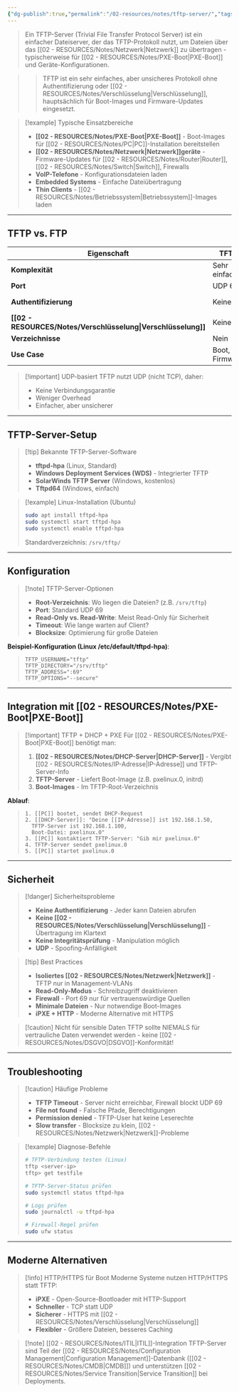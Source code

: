 ```yaml
---
{"dg-publish":true,"permalink":"/02-resources/notes/tftp-server/","tags":["informatik/netzwerk","informatik/server","GFN/LF06"],"noteIcon":"","updated":"2025-10-24T13:04:08.000+02:00"}
---
```



>Ein TFTP-Server (Trivial File Transfer Protocol Server) ist ein einfacher Dateiserver, der das TFTP-Protokoll nutzt, um Dateien über das [[02 - RESOURCES/Notes/Netzwerk\|Netzwerk]] zu übertragen - typischerweise für [[02 - RESOURCES/Notes/PXE-Boot\|PXE-Boot]] und Geräte-Konfigurationen.

>>TFTP ist ein sehr einfaches, aber unsicheres Protokoll ohne Authentifizierung oder [[02 - RESOURCES/Notes/Verschlüsselung\|Verschlüsselung]], hauptsächlich für Boot-Images und Firmware-Updates eingesetzt.

>[!example] Typische Einsatzbereiche
>- **[[02 - RESOURCES/Notes/PXE-Boot\|PXE-Boot]]** - Boot-Images für [[02 - RESOURCES/Notes/PC\|PC]]-Installation bereitstellen
>- **[[02 - RESOURCES/Notes/Netzwerk\|Netzwerk]]geräte** - Firmware-Updates für [[02 - RESOURCES/Notes/Router\|Router]], [[02 - RESOURCES/Notes/Switch\|Switch]], Firewalls
>- **VoIP-Telefone** - Konfigurationsdateien laden
>- **Embedded Systems** - Einfache Dateiübertragung
>- **Thin Clients** - [[02 - RESOURCES/Notes/Betriebssystem\|Betriebssystem]]-Images laden

---

## TFTP vs. FTP

|Eigenschaft|TFTP|FTP|
|---|---|---|
|**Komplexität**|Sehr einfach|Komplex|
|**Port**|UDP 69|TCP 20/21|
|**Authentifizierung**|Keine|Ja (Username/Password)|
|**[[02 - RESOURCES/Notes/Verschlüsselung\|Verschlüsselung]]**|Keine|Optional (FTPS/SFTP)|
|**Verzeichnisse**|Nein|Ja|
|**Use Case**|Boot, Firmware|Allgemeine Dateiübertragung|

>[!important] UDP-basiert
>TFTP nutzt UDP (nicht TCP), daher:
>- Keine Verbindungsgarantie
>- Weniger Overhead
>- Einfacher, aber unsicherer

---

## TFTP-Server-Setup

>[!tip] Bekannte TFTP-Server-Software
>- **tftpd-hpa** (Linux, Standard)
>- **Windows Deployment Services (WDS)** - Integrierter TFTP
>- **SolarWinds TFTP Server** (Windows, kostenlos)
>- **Tftpd64** (Windows, einfach)

>[!example] Linux-Installation (Ubuntu)
>```bash
>sudo apt install tftpd-hpa
>sudo systemctl start tftpd-hpa
>sudo systemctl enable tftpd-hpa
>```
>
>Standardverzeichnis: `/srv/tftp/`

---

## Konfiguration

>[!note] TFTP-Server-Optionen
>- **Root-Verzeichnis**: Wo liegen die Dateien? (z.B. `/srv/tftp`)
>- **Port**: Standard UDP 69
>- **Read-Only vs. Read-Write**: Meist Read-Only für Sicherheit
>- **Timeout**: Wie lange warten auf Client?
>- **Blocksize**: Optimierung für große Dateien

**Beispiel-Konfiguration (Linux /etc/default/tftpd-hpa)**:
>```
>TFTP_USERNAME="tftp"
>TFTP_DIRECTORY="/srv/tftp"
>TFTP_ADDRESS=":69"
>TFTP_OPTIONS="--secure"
>```

---

## Integration mit [[02 - RESOURCES/Notes/PXE-Boot\|PXE-Boot]]

>[!important] TFTP + DHCP + PXE
>Für [[02 - RESOURCES/Notes/PXE-Boot\|PXE-Boot]] benötigt man:
>
>1. **[[02 - RESOURCES/Notes/DHCP-Server\|DHCP-Server]]** - Vergibt [[02 - RESOURCES/Notes/IP-Adresse\|IP-Adresse]] und TFTP-Server-Info
>2. **TFTP-Server** - Liefert Boot-Image (z.B. pxelinux.0, initrd)
>3. **Boot-Images** - Im TFTP-Root-Verzeichnis

**Ablauf**:
>```
>1. [[PC]] bootet, sendet DHCP-Request
>2. [[DHCP-Server]]: "Deine [[IP-Adresse]] ist 192.168.1.50,
>   TFTP-Server ist 192.168.1.100,
>   Boot-Datei: pxelinux.0"
>3. [[PC]] kontaktiert TFTP-Server: "Gib mir pxelinux.0"
>4. TFTP-Server sendet pxelinux.0
>5. [[PC]] startet pxelinux.0
>```

---

## Sicherheit

>[!danger] Sicherheitsprobleme
>- **Keine Authentifizierung** - Jeder kann Dateien abrufen
>- **Keine [[02 - RESOURCES/Notes/Verschlüsselung\|Verschlüsselung]]** - Übertragung im Klartext
>- **Keine Integritätsprüfung** - Manipulation möglich
>- **UDP** - Spoofing-Anfälligkeit

>[!tip] Best Practices
>- **Isoliertes [[02 - RESOURCES/Notes/Netzwerk\|Netzwerk]]** - TFTP nur in Management-VLANs
>- **Read-Only-Modus** - Schreibzugriff deaktivieren
>- **Firewall** - Port 69 nur für vertrauenswürdige Quellen
>- **Minimale Dateien** - Nur notwendige Boot-Images
>- **iPXE + HTTP** - Moderne Alternative mit HTTPS

>[!caution] Nicht für sensible Daten
>TFTP sollte NIEMALS für vertrauliche Daten verwendet werden - keine [[02 - RESOURCES/Notes/DSGVO\|DSGVO]]-Konformität!

---

## Troubleshooting

>[!caution] Häufige Probleme
>- **TFTP Timeout** - Server nicht erreichbar, Firewall blockt UDP 69
>- **File not found** - Falsche Pfade, Berechtigungen
>- **Permission denied** - TFTP-User hat keine Leserechte
>- **Slow transfer** - Blocksize zu klein, [[02 - RESOURCES/Notes/Netzwerk\|Netzwerk]]-Probleme

>[!example] Diagnose-Befehle
>```bash
># TFTP-Verbindung testen (Linux)
>tftp <server-ip>
>tftp> get testfile
>
># TFTP-Server-Status prüfen
>sudo systemctl status tftpd-hpa
>
># Logs prüfen
>sudo journalctl -u tftpd-hpa
>
># Firewall-Regel prüfen
>sudo ufw status
>```

---

## Moderne Alternativen

>[!info] HTTP/HTTPS für Boot
>Moderne Systeme nutzen HTTP/HTTPS statt TFTP:
>- **iPXE** - Open-Source-Bootloader mit HTTP-Support
>- **Schneller** - TCP statt UDP
>- **Sicherer** - HTTPS mit [[02 - RESOURCES/Notes/Verschlüsselung\|Verschlüsselung]]
>- **Flexibler** - Größere Dateien, besseres Caching

>[!note] [[02 - RESOURCES/Notes/ITIL\|ITIL]]-Integration
>TFTP-Server sind Teil der [[02 - RESOURCES/Notes/Configuration Management\|Configuration Management]]-Datenbank ([[02 - RESOURCES/Notes/CMDB\|CMDB]]) und unterstützen [[02 - RESOURCES/Notes/Service Transition\|Service Transition]] bei Deployments.
